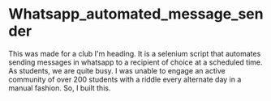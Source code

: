 # Whatsapp_automated_message_sender
This was made for a club I'm heading. It is a selenium script that automates sending messages in whatsapp to a recipient of choice at a scheduled time. As students, we are quite busy. I was unable to engage an active community of over 200 students with a riddle every alternate day in a manual fashion. So, I built this.
